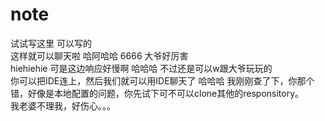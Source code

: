 # note

试试写这里
可以写的
</br>
这样就可以聊天啦 哈阿哈哈
6666 大爷好厉害
</br>
hiehiehie
可是这边响应好慢啊   哈哈哈  不过还是可以w跟大爷玩玩的
</br>
你可以把IDE连上，然后我们就可以用IDE聊天了
哈哈哈
我刚刚查了下，你那个错，好像是本地配置的问题，你先试下可不可以clone其他的responsitory。
</br>
我老婆不理我，好伤心。。。
